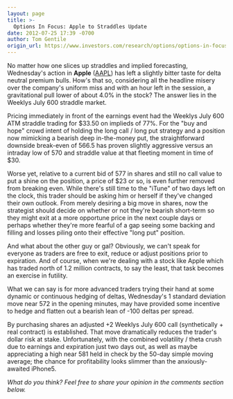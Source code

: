 ```yaml
---
layout: page
title: >-
  Options In Focus: Apple to Straddles Update
date: 2012-07-25 17:39 -0700
author: Tom Gentile
origin_url: https://www.investors.com/research/options/options-in-focus-apple-to-straddles-update/
---
```






No matter how one slices up straddles and implied forecasting, Wednesday's action in **Apple** ([AAPL](https://research.investors.com/quote.aspx?symbol=AAPL)) has left a slightly bitter taste for delta neutral premium bulls. How's that so, considering all the headline misery over the company's uniform miss and with an hour left in the session, a gravitational pull lower of about 4.0% in the stock? The answer lies in the Weeklys July 600 straddle market. 

  

Pricing immediately in front of the earnings event had the Weeklys July 600 ATM straddle trading for $33.50 on implieds of 77%. For the "buy and hope" crowd intent of holding the long call / long put strategy and a position now mimicking a bearish deep in-the-money put, the straightforward downside break-even of 566.5 has proven slightly aggressive versus an intraday low of 570 and straddle value at that fleeting moment in time of $30. 

  

Worse yet, relative to a current bid of 577 in shares and still no call value to put a shine on the position, a price of $23 or so, is even further removed from breaking even. While there's still time to the "iTune" of two days left on the clock, this trader should be asking him or herself if they've changed their own outlook. From merely desiring a big move in shares, now the strategist should decide on whether or not they're bearish short-term so they might exit at a more opportune price in the next couple days or perhaps whether they're more fearful of a gap seeing some backing and filling and losses piling onto their effective "long put" position.

  

  

And what about the other guy or gal? Obviously, we can't speak for everyone as traders are free to exit, reduce or adjust positions prior to expiration. And of course, when we're dealing with a stock like Apple which has traded north of 1.2 million contracts, to say the least, that task becomes an exercise in futility. 

  

What we can say is for more advanced traders trying their hand at some dynamic or continuous hedging of deltas, Wednesday's 1 standard deviation move near 572 in the opening minutes, may have provided some incentive to hedge and flatten out a bearish lean of -100 deltas per spread. 

  

By purchasing shares an adjusted +2 Weeklys July 600 call (synthetically + real contract) is established. That move dramatically reduces the trader's dollar risk at stake. Unfortunately, with the combined volatility / theta crush due to earnings and expiration just two days out, as well as maybe appreciating a high near 581 held in check by the 50-day simple moving average; the chance for profitability looks slimmer than the anxiously-awaited iPhone5.

  

*What do you think? Feel free to share your opinion in the comments section below.*




